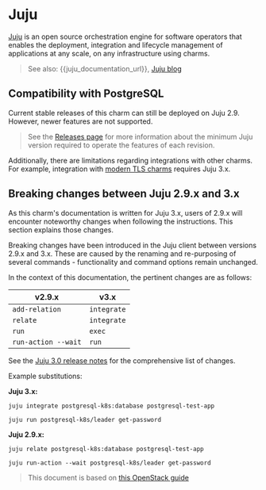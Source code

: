 # Juju

[Juju](https://juju.is/) is an open source orchestration engine for software operators that enables the deployment, integration and lifecycle management of applications at any scale, on any infrastructure using charms.

> See also: {{juju_documentation_url}}, [Juju blog](https://ubuntu.com/blog/tag/juju)

## Compatibility with PostgreSQL

Current stable releases of this charm can still be deployed on Juju 2.9. However, newer features are not supported.
> See the [Releases page](/reference/releases) for more information about the minimum Juju version required to operate the features of each revision. 

Additionally, there are limitations regarding integrations with other charms. For example, integration with  [modern TLS charms](https://charmhub.io/topics/security-with-x-509-certificates) requires Juju 3.x.

## Breaking changes between Juju 2.9.x and 3.x

As this charm's documentation is written for Juju 3.x, users of 2.9.x will encounter noteworthy changes when following the instructions. This section explains those changes.

Breaking changes have been introduced in the Juju client between versions 2.9.x and 3.x. These are caused by the renaming and re-purposing of several commands - functionality and command options remain unchanged.

In the context of this documentation, the pertinent changes are as follows:

| v2.9.x | v3.x |
| --- | --- |
|`add-relation`|`integrate`|
|`relate`|`integrate`|
|`run`|`exec`|
|`run-action --wait`|`run`|

See the [Juju 3.0 release notes](https://juju.is/docs/juju/roadmap#juju-3-0-0---22-oct-2022) for the comprehensive list of changes.

Example substitutions:

**Juju 3.x:**

```text
juju integrate postgresql-k8s:database postgresql-test-app

juju run postgresql-k8s/leader get-password 
```

**Juju 2.9.x:**

```text
juju relate postgresql-k8s:database postgresql-test-app

juju run-action --wait postgresql-k8s/leader get-password
```

> This document is based on [this OpenStack guide](https://docs.openstack.org/charm-guide/latest/project/support-notes.html#breaking-changes-between-juju-2-9-x-and-3-x)

